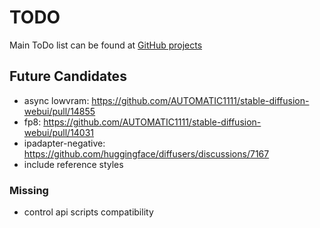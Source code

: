 # TODO

Main ToDo list can be found at [GitHub projects](https://github.com/users/vladmandic/projects)

## Future Candidates

- async lowvram: <https://github.com/AUTOMATIC1111/stable-diffusion-webui/pull/14855>
- fp8: <https://github.com/AUTOMATIC1111/stable-diffusion-webui/pull/14031>
- ipadapter-negative: https://github.com/huggingface/diffusers/discussions/7167
- include reference styles

### Missing

- control api scripts compatibility
